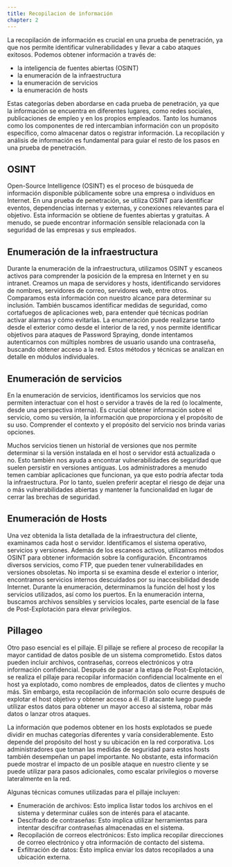 ```yaml
---
title: Recopilacion de información
chapter: 2
---
```


La recopilación de información es crucial en una prueba de penetración, ya que nos permite identificar vulnerabilidades y llevar a cabo ataques exitosos. Podemos obtener información a través de:

* la inteligencia de fuentes abiertas (OSINT)
* la enumeración de la infraestructura
* la enumeración de servicios
* la enumeración de hosts

Estas categorías deben abordarse en cada prueba de penetración, ya que la información se encuentra en diferentes lugares, como redes sociales, publicaciones de empleo y en los propios empleados. Tanto los humanos como los componentes de red intercambian información con un propósito específico, como almacenar datos o registrar información. La recopilación y análisis de información es fundamental para guiar el resto de los pasos en una prueba de penetración.

## OSINT

Open-Source Intelligence (OSINT) es el proceso de búsqueda de información disponible públicamente sobre una empresa o individuos en Internet. En una prueba de penetración, se utiliza OSINT para identificar eventos, dependencias internas y externas, y conexiones relevantes para el objetivo. Esta información se obtiene de fuentes abiertas y gratuitas. A menudo, se puede encontrar información sensible relacionada con la seguridad de las empresas y sus empleados.


## Enumeración de la infraestructura

Durante la enumeración de la infraestructura, utilizamos OSINT y escaneos activos para comprender la posición de la empresa en Internet y en su intranet. Creamos un mapa de servidores y hosts, identificando servidores de nombres, servidores de correo, servidores web, entre otros. Comparamos esta información con nuestro alcance para determinar su inclusión. También buscamos identificar medidas de seguridad, como cortafuegos de aplicaciones web, para entender qué técnicas podrían activar alarmas y cómo evitarlas. La enumeración puede realizarse tanto desde el exterior como desde el interior de la red, y nos permite identificar objetivos para ataques de Password Spraying, donde intentamos autenticarnos con múltiples nombres de usuario usando una contraseña, buscando obtener acceso a la red. Estos métodos y técnicas se analizan en detalle en módulos individuales.

## Enumeración de servicios

En la enumeración de servicios, identificamos los servicios que nos permiten interactuar con el host o servidor a través de la red (o localmente, desde una perspectiva interna). Es crucial obtener información sobre el servicio, como su versión, la información que proporciona y el propósito de su uso. Comprender el contexto y el propósito del servicio nos brinda varias opciones.

Muchos servicios tienen un historial de versiones que nos permite determinar si la versión instalada en el host o servidor está actualizada o no. Esto también nos ayuda a encontrar vulnerabilidades de seguridad que suelen persistir en versiones antiguas. Los administradores a menudo temen cambiar aplicaciones que funcionan, ya que esto podría afectar toda la infraestructura. Por lo tanto, suelen preferir aceptar el riesgo de dejar una o más vulnerabilidades abiertas y mantener la funcionalidad en lugar de cerrar las brechas de seguridad.

## Enumeración de Hosts

Una vez obtenida la lista detallada de la infraestructura del cliente, examinamos cada host o servidor. Identificamos el sistema operativo, servicios y versiones. Además de los escaneos activos, utilizamos métodos OSINT para obtener información sobre la configuración. Encontramos diversos servicios, como FTP, que pueden tener vulnerabilidades en versiones obsoletas. No importa si se examina desde el exterior o interior, encontramos servicios internos descuidados por su inaccesibilidad desde Internet. Durante la enumeración, determinamos la función del host y los servicios utilizados, así como los puertos. En la enumeración interna, buscamos archivos sensibles y servicios locales, parte esencial de la fase de Post-Explotación para elevar privilegios.

## Pillageo

Otro paso esencial es el pillaje. El pillaje se refiere al proceso de recopilar la mayor cantidad de datos posible de un sistema comprometido. Estos datos pueden incluir archivos, contraseñas, correos electrónicos y otra información confidencial. Después de pasar a la etapa de Post-Explotación, se realiza el pillaje para recopilar información confidencial localmente en el host ya explotado, como nombres de empleados, datos de clientes y mucho más. Sin embargo, esta recopilación de información solo ocurre después de explotar el host objetivo y obtener acceso a él. El atacante luego puede utilizar estos datos para obtener un mayor acceso al sistema, robar más datos o lanzar otros ataques.

La información que podemos obtener en los hosts explotados se puede dividir en muchas categorías diferentes y varía considerablemente. Esto depende del propósito del host y su ubicación en la red corporativa. Los administradores que toman las medidas de seguridad para estos hosts también desempeñan un papel importante. No obstante, esta información puede mostrar el impacto de un posible ataque en nuestro cliente y se puede utilizar para pasos adicionales, como escalar privilegios o moverse lateralmente en la red.

Algunas técnicas comunes utilizadas para el pillaje incluyen:

* Enumeración de archivos: Esto implica listar todos los archivos en el sistema y determinar cuáles son de interés para el atacante.
* Descifrado de contraseñas: Esto implica utilizar herramientas para intentar descifrar contraseñas almacenadas en el sistema.
* Recopilación de correos electrónicos: Esto implica recopilar direcciones de correo electrónico y otra información de contacto del sistema.
* Exfiltración de datos: Esto implica enviar los datos recopilados a una ubicación externa.
